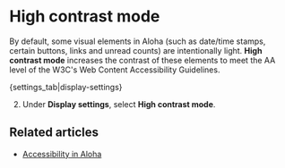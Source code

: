 # High contrast mode

By default, some visual elements in Aloha (such as date/time stamps, certain
buttons, links and unread counts) are intentionally light. **High contrast mode**
increases the contrast of these elements to meet the AA level of the
W3C's Web Content Accessibility Guidelines.

{settings_tab|display-settings}

2. Under **Display settings**, select **High contrast mode**.

## Related articles

* [Accessibility in Aloha](https://aloha.readthedocs.io/en/latest/subsystems/accessibility.html)
